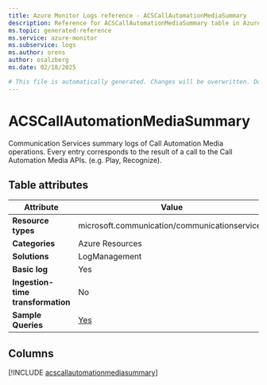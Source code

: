 ```yaml
---
title: Azure Monitor Logs reference - ACSCallAutomationMediaSummary
description: Reference for ACSCallAutomationMediaSummary table in Azure Monitor Logs.
ms.topic: generated-reference
ms.service: azure-monitor
ms.subservice: logs
ms.author: orens
author: osalzberg
ms.date: 02/18/2025

# This file is automatically generated. Changes will be overwritten. Do not change this file directly.
---
```


# ACSCallAutomationMediaSummary

Communication Services summary logs of Call Automation Media operations. Every entry corresponds to the result of a call to the Call Automation Media APIs. (e.g. Play, Recognize).


## Table attributes

|Attribute|Value|
|---|---|
|**Resource types**|microsoft.communication/communicationservices|
|**Categories**|Azure Resources|
|**Solutions**| LogManagement|
|**Basic log**|Yes|
|**Ingestion-time transformation**|No|
|**Sample Queries**|[Yes](/azure/azure-monitor/reference/queries/acscallautomationmediasummary)|



## Columns
  
[!INCLUDE [acscallautomationmediasummary](~/reusable-content/ce-skilling/azure/includes/azure-monitor/reference/tables/acscallautomationmediasummary-include.md)]
